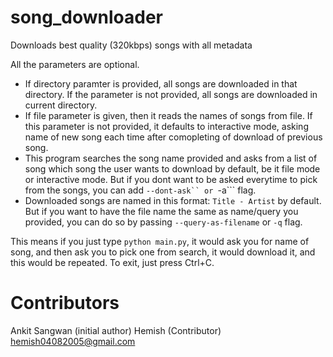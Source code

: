 # song_downloader
Downloads best quality (320kbps) songs with all metadata  

All the parameters are optional.

- If directory paramter is provided, all songs are downloaded in that directory. If the parameter is not provided, all songs are downloaded in current directory.
- If file parameter is given, then it reads the names of songs from file. If this parameter is not provided, it defaults to interactive mode, asking name of new song each time after comopleting of download of previous song.
- This program searches the song name provided and asks from a list of song which song the user wants to download by default, be it file mode or interactive mode. But if you dont want to be asked everytime to pick from the songs, you can add ```--dont-ask`` or ```-a``` flag.
- Downloaded songs are named in this format: ```Title - Artist``` by default. But if you want to have the file name the same as name/query you provided, you can do so by passing ```--query-as-filename``` or ```-q``` flag.  

This means if you just type ```python main.py```, it would ask you for name of song, and then ask you to pick one from search, it would download it, and this would be repeated. To exit, just press Ctrl+C.

# Contributors
Ankit Sangwan (initial author)
Hemish (Contributor) <hemish04082005@gmail.com>